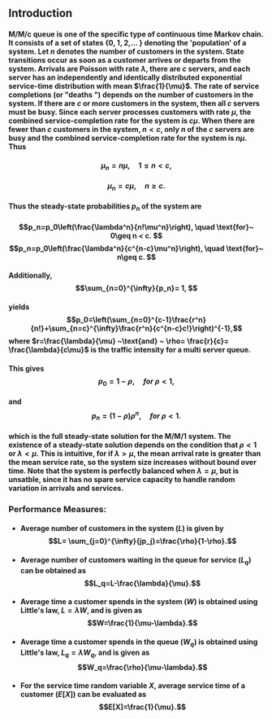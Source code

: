 ## Introduction 
#### M/M/c queue is one of the specific type of continuous time Markov chain. It consists of a set of states {0, 1, 2,... \} denoting the 'population' of a system. Let $n$ denotes the number of customers in the system. State transitions occur as soon as a customer arrives or departs from the system. Arrivals are Poisson with rate $\lambda$, there are $c$ servers, and each server has an independently and identically distributed exponential service-time distribution with mean $\frac{1}{\mu}$. The rate of service completions (or "deaths ") depends on the number of customers in the system. If there are $c$ or more customers in the system, then all $c$ servers must be busy. Since each server processes customers with rate $\mu$, the combined service-completion rate for the system is $c\mu$. When there are fewer than $c$ customers in the system, $n < c$, only $n$ of the $c$ servers are busy and the combined service-completion rate for the system is $n\mu$. Thus
#### $$\mu_n= n\mu, \quad 1\leq n < c,$$
#### $$\mu_n= c\mu, \quad n\geq c.$$
#### <!-- $$\begin{aligned} &\mu_n \coloneqq \begin{cases}\begin{array}{ll} n\mu,&1\leq n < c,\\ c\mu, & n\geq c\\ \end{array}\end{cases} ,\\\end{aligned}$$\\Remove all lines above this line before making changes to the file --> <!-- Remove all lines above this line before making changes to the file -->
####  Thus the steady-state probabilities $p_n$ of the system are
#### $$p_n=p_0\left(\frac{\lambda^n}{n!\mu^n}\right), \quad \text{for}~ 0\geq n < c. $$  $$p_n=p_0\left(\frac{\lambda^n}{c^{n-c}\mu^n}\right), \quad \text{for}~ n\geq c. $$
#### Additionally, $$\sum_{n=0}^{\infty}{p_n}= 1, $$
#### yields $$p_0=\left(\sum_{n=0}^{c-1}\frac{r^n}{n!}+\sum_{n=c}^{\infty}\frac{r^n}{c^{n-c}c!}\right)^{-1},$$ where $r=\frac{\lambda}{\mu} ~\text{and} ~ \rho= \frac{r}{c}= \frac{\lambda}{c\mu}$ is the traffic intensity for a multi server queue. 
#### This gives $$p_0=1-\rho, \quad for~ \rho<1,$$
#### and $$p_n=(1-\rho)\rho^n, \quad for~ \rho<1.$$
#### which is the full steady-state solution for the M/M/1 system. The existence of a steady-state solution depends on the condition that $\rho<1$ or $\lambda<\mu$. This is intuitive, for if $\lambda>\mu$, the mean arrival rate is greater than the mean service rate, so the system size increases without bound over time. Note that the system is perfectly balanced when $\lambda=\mu$, but is unsatble, since it has no spare service capacity to handle random variation in arrivals and services.
### Performance Measures:
* #### Average number of customers in the system $(L)$ is given by $$L= \sum_{j=0}^{\infty}{jp_j}=\frac{\rho}{1-\rho}.$$
* #### Average number of customers waiting in the queue for service $(L_q)$ can be obtained as $$L_q=L-\frac{\lambda}{\mu}.$$
* #### Average time a customer spends in the system $(W)$ is obtained using Little's law, $L=\lambda W$, and is given as $$W=\frac{1}{\mu-\lambda}.$$
* #### Average time a customer spends in the queue $(W_q)$ is obtained using Little's law, $L_q=\lambda W_q$, and is given as $$W_q=\frac{\rho}{\mu-\lambda}.$$
* #### For the service time random variable $X$, average service time of a customer $(E[X])$ can be evaluated as $$E[X]=\frac{1}{\mu}.$$
